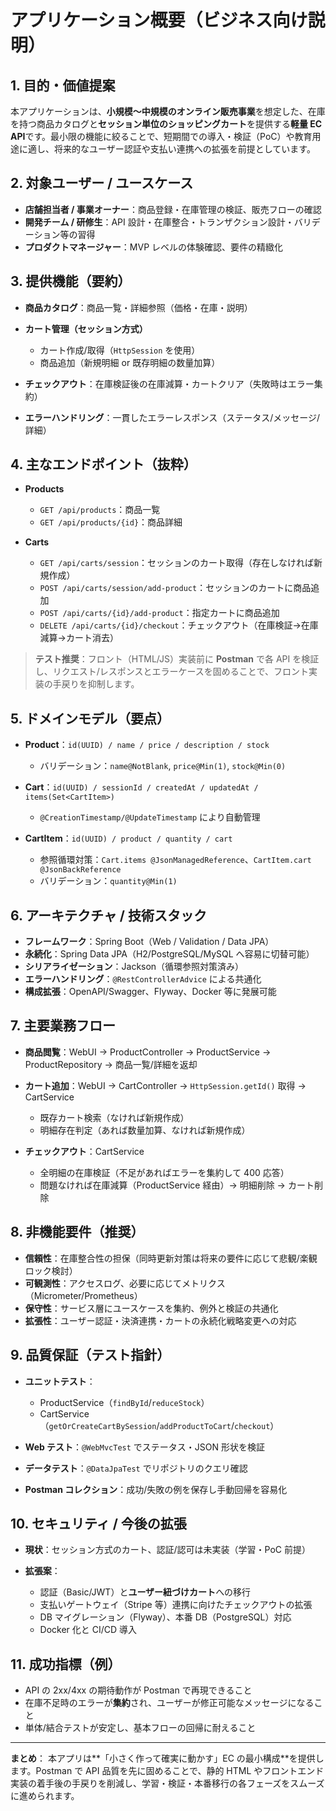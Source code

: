 # アプリケーション概要（ビジネス向け説明）

## 1. 目的・価値提案

本アプリケーションは、**小規模〜中規模のオンライン販売事業**を想定した、在庫を持つ商品カタログと**セッション単位のショッピングカート**を提供する**軽量 EC API**です。最小限の機能に絞ることで、短期間での導入・検証（PoC）や教育用途に適し、将来的なユーザー認証や支払い連携への拡張を前提としています。

## 2. 対象ユーザー / ユースケース

* **店舗担当者 / 事業オーナー**：商品登録・在庫管理の検証、販売フローの確認
* **開発チーム / 研修生**：API 設計・在庫整合・トランザクション設計・バリデーション等の習得
* **プロダクトマネージャー**：MVP レベルの体験確認、要件の精緻化

## 3. 提供機能（要約）

* **商品カタログ**：商品一覧・詳細参照（価格・在庫・説明）
* **カート管理（セッション方式）**

  * カート作成/取得（`HttpSession` を使用）
  * 商品追加（新規明細 or 既存明細の数量加算）
* **チェックアウト**：在庫検証後の在庫減算・カートクリア（失敗時はエラー集約）
* **エラーハンドリング**：一貫したエラーレスポンス（ステータス/メッセージ/詳細）

## 4. 主なエンドポイント（抜粋）

* **Products**

  * `GET /api/products`：商品一覧
  * `GET /api/products/{id}`：商品詳細
* **Carts**

  * `GET /api/carts/session`：セッションのカート取得（存在しなければ新規作成）
  * `POST /api/carts/session/add-product`：セッションのカートに商品追加
  * `POST /api/carts/{id}/add-product`：指定カートに商品追加
  * `DELETE /api/carts/{id}/checkout`：チェックアウト（在庫検証→在庫減算→カート消去）

> **テスト推奨**：フロント（HTML/JS）実装前に **Postman** で各 API を検証し、リクエスト/レスポンスとエラーケースを固めることで、フロント実装の手戻りを抑制します。

## 5. ドメインモデル（要点）

* **Product**：`id(UUID) / name / price / description / stock`

  * バリデーション：`name@NotBlank`, `price@Min(1)`, `stock@Min(0)`
* **Cart**：`id(UUID) / sessionId / createdAt / updatedAt / items(Set<CartItem>)`

  * `@CreationTimestamp/@UpdateTimestamp` により自動管理
* **CartItem**：`id(UUID) / product / quantity / cart`

  * 参照循環対策：`Cart.items @JsonManagedReference`、`CartItem.cart @JsonBackReference`
  * バリデーション：`quantity@Min(1)`

## 6. アーキテクチャ / 技術スタック

* **フレームワーク**：Spring Boot（Web / Validation / Data JPA）
* **永続化**：Spring Data JPA（H2/PostgreSQL/MySQL へ容易に切替可能）
* **シリアライゼーション**：Jackson（循環参照対策済み）
* **エラーハンドリング**：`@RestControllerAdvice` による共通化
* **構成拡張**：OpenAPI/Swagger、Flyway、Docker 等に発展可能

## 7. 主要業務フロー

* **商品閲覧**：WebUI → ProductController → ProductService → ProductRepository → 商品一覧/詳細を返却
* **カート追加**：WebUI → CartController → `HttpSession.getId()` 取得 → CartService

  * 既存カート検索（なければ新規作成）
  * 明細存在判定（あれば数量加算、なければ新規作成）
* **チェックアウト**：CartService

  * 全明細の在庫検証（不足があればエラーを集約して 400 応答）
  * 問題なければ在庫減算（ProductService 経由）→ 明細削除 → カート削除

## 8. 非機能要件（推奨）

* **信頼性**：在庫整合性の担保（同時更新対策は将来の要件に応じて悲観/楽観ロック検討）
* **可観測性**：アクセスログ、必要に応じてメトリクス（Micrometer/Prometheus）
* **保守性**：サービス層にユースケースを集約、例外と検証の共通化
* **拡張性**：ユーザー認証・決済連携・カートの永続化戦略変更への対応

## 9. 品質保証（テスト指針）

* **ユニットテスト**：

  * ProductService（`findById`/`reduceStock`）
  * CartService（`getOrCreateCartBySession`/`addProductToCart`/`checkout`）
* **Web テスト**：`@WebMvcTest` でステータス・JSON 形状を検証
* **データテスト**：`@DataJpaTest` でリポジトリのクエリ確認
* **Postman コレクション**：成功/失敗の例を保存し手動回帰を容易化

## 10. セキュリティ / 今後の拡張

* **現状**：セッション方式のカート、認証/認可は未実装（学習・PoC 前提）
* **拡張案**：

  * 認証（Basic/JWT）と**ユーザー紐づけカート**への移行
  * 支払いゲートウェイ（Stripe 等）連携に向けたチェックアウトの拡張
  * DB マイグレーション（Flyway）、本番 DB（PostgreSQL）対応
  * Docker 化と CI/CD 導入

## 11. 成功指標（例）

* API の 2xx/4xx の期待動作が Postman で再現できること
* 在庫不足時のエラーが**集約**され、ユーザーが修正可能なメッセージになること
* 単体/結合テストが安定し、基本フローの回帰に耐えること

---

**まとめ**：
本アプリは**「小さく作って確実に動かす」EC の最小構成**を提供します。Postman で API 品質を先に固めることで、静的 HTML やフロントエンド実装の着手後の手戻りを削減し、学習・検証・本番移行の各フェーズをスムーズに進められます。
